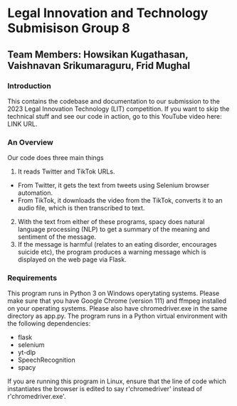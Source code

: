 # Legal Innovation and Technology Submisison Group 8
## Team Members: Howsikan Kugathasan, Vaishnavan Srikumaraguru, Frid Mughal

### Introduction
This contains the codebase and documentation to our submission to the 2023 Legal Innovation Technology (LIT) competition. If you want to skip the technical stuff and see our code in action, go to this YouTube video here: LINK URL.

### An Overview
Our code does three main things
1. It reads Twitter and TikTok URLs.
  - From Twitter, it gets the text from tweets using Selenium browser automation.
  - From TikTok, it downloads the video from the TikTok, converts it to an audio file, which is then transcribed to text.
2. With the text from either of these programs, spacy does natural language processing (NLP) to get a summary of the meaning and sentiment of the message.
3. If the message is harmful (relates to an eating disorder, encourages suicide etc), the program produces a warning message which is displayed on the web page via Flask.

### Requirements
This program runs in Python 3 on Windows operytating systems. Please make sure that you have Google Chrome (version 111) and ffmpeg installed on your operating systems. Please also have chromedriver.exe in the same directory as app.py. The program runs in a Python virtual environment with the following dependencies: 
- flask
- selenium
- yt-dlp
- SpeechRecognition
- spacy

If you are running this program in Linux, ensure that the line of code which instantiates the browser is edited to say r'chromedriver' instead of r'chromedriver.exe'.
